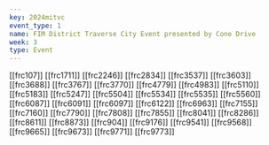 ```yaml
---
key: 2024mitvc
event_type: 1
name: FIM District Traverse City Event presented by Cone Drive
week: 3
type: Event
---
```

[[frc107]]
[[frc1711]]
[[frc2246]]
[[frc2834]]
[[frc3537]]
[[frc3603]]
[[frc3688]]
[[frc3767]]
[[frc3770]]
[[frc4779]]
[[frc4983]]
[[frc5110]]
[[frc5183]]
[[frc5247]]
[[frc5504]]
[[frc5534]]
[[frc5535]]
[[frc5560]]
[[frc6087]]
[[frc6091]]
[[frc6097]]
[[frc6122]]
[[frc6963]]
[[frc7155]]
[[frc7160]]
[[frc7790]]
[[frc7808]]
[[frc7855]]
[[frc8041]]
[[frc8286]]
[[frc8611]]
[[frc8873]]
[[frc904]]
[[frc9176]]
[[frc9541]]
[[frc9568]]
[[frc9665]]
[[frc9673]]
[[frc9771]]
[[frc9773]]

